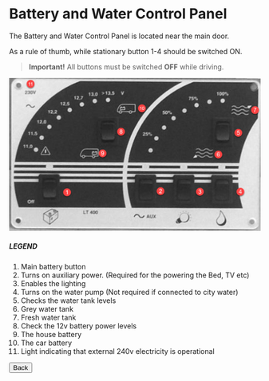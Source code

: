 <link href="../styles/custom.css" rel="stylesheet" />

# Battery and Water Control Panel
The Battery and Water Control Panel is located near the main door. 

As a rule of thumb, while stationary button 1-4  should be switched ON.

>**Important!** All buttons must be switched **OFF** while driving.

![control panel](../images/control-panel.png)

##### LEGEND
1. Main battery button
2. Turns on auxiliary power. (Required for the powering the Bed, TV etc)
3. Enables the lighting
4. Turns on the water pump (Not required if connected to city water)
5. Checks the water tank levels
6. Grey water tank
7. Fresh water tank
8. Check the 12v battery power levels
9. The house battery
10. The car battery
11. Light indicating that external 240v electricity is operational

<a href="../index.html"><button class="nav-button"><i class="arrow arrow-left"></i> Back</button></a>
